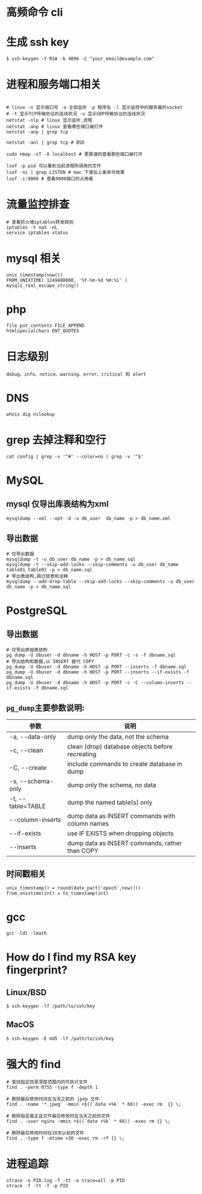# 高频命令 cli

# 生成 ssh key

```shell
$ ssh-keygen -t RSA -b 4096 -C "your_email@example.com"
```

# 进程和服务端口相关

```

# linux -n 显示端口号 -a 全部监听 -p 程序名 -l 显示监控中的服务器的socket
# -t 显示TCP传输协议的连线状况 -u 显示UDP传输协议的连线状况
netstat -nlp # linux 显示监听,进程
netstat -anp # linux 查看哪些端口被打开
netstat -anp | grep tcp

netstat -anl | grep tcp # BSD

sudo nmap -sT -O localhost # 更靠谱的查看那些端口被打开

lsof -p pid 可以看到当前进程所调用的文件
lsof -ni | grep LISTEN # mac 下类似上条命令效果
lsof -i:9000 # 查看9000端口的占用者
```

# 流量监控排查

```
# 查看防火墙iptables转发规则
iptables -t nat -nL
service iptables status
```

# mysql 相关

```
unix_timestamp(now())
FROM_UNIXTIME( 1249488000, '%Y-%m-%d %H:%i' )
mysqli_real_escape_string()
```

# php

```
file_put_contents FILE_APPEND
htmlspecialchars ENT_QUOTES
```

# 日志级别

```
debug、info、notice、warning、error、critical 和 alert
```

# DNS

```
whois dig nslookup
```

# grep 去掉注释和空行

```
cat config | grep -v '^#' --color=no | grep -v '^$'
```

# MySQL
## mysql 仅导出库表结构为xml

```
mysqldump --xml --opt -d -u db_user  db_name -p > db_name.xml
```

## 导出数据

```
# 仅导出数据
mysqldump -t -u db_user db_name -p > db_name.sql
mysqldump -t --skip-add-locks --skip-comments -u db_user db_name table01 table02 -p > db_name.sql
# 导出表结构,跳过锁表和注释
mysqldump --add-drop-table --skip-add-locks --skip-comments -u db_user db_name -p > db_name.sql
```

# PostgreSQL

## 导出数据

```
# 仅导出原始表结构
pg_dump -U dbuser -d dbname -h HOST -p PORT -c -s -f dbname.sql
# 导出结构和数据,以 INSERT 替代 COPY
pg_dump -U dbuser -d dbname -h HOST -p PORT --inserts -f dbname.sql
pg_dump -U dbuser -d dbname -h HOST -p PORT --inserts --if-exists -f dbname.sql
pg_dump -U dbuser -d dbname -h HOST -p PORT -c -C --column-inserts --if-exists -f dbname.sql
```

## `pg_dump`主要参数说明:

参数 | 说明
---- | ---
-a, --data-only | dump only the data, not the schema
-c, --clean | clean (drop) database objects before recreating
-C, --create | include commands to create database in dump
-s, --schema-only | dump only the schema, no data
-t, --table=TABLE | dump the named table(s) only
--column-inserts | dump data as INSERT commands with column names
--if-exists | use IF EXISTS when dropping objects
--inserts | dump data as INSERT commands, rather than COPY

## 时间戳相关

```
unix_timestamp() = round(date_part('epoch',now()))
from_unixtime(int) = to_timestamp(int)
```

# gcc

```
gcc -ldl -lmath
```

# How do I find my RSA key fingerprint?

## Linux/BSD

```
$ ssh-keygen -lf /path/to/ssh/key
```

## MacOS

```
$ ssh-keygen -E md5 -lf /path/to/ssh/key
```

# 强大的 find

```
# 查找指定目录深度范围内的可执行文件
find . -perm 0755 -type f -depth 1

# 删除最后修改时间在当天之前的 jpep 文件
find . -name '*.jpeg' -mmin +$((`date +%k` * 60)) -exec rm  {} \;

# 删除指定属主且文件最后修改时在当天之前的文件
find . -user nginx -mmin +$((`date +%k` * 60)) -exec rm {} \;

# 删除最后修改时间在30天以前的文件
find . -type f -mtime +30 -exec rm -rf {} \;
```

# 进程追踪

```
strace -o PID.log -T -tt -e trace=all -p PID
strace -f -tt -T -p PID
```
